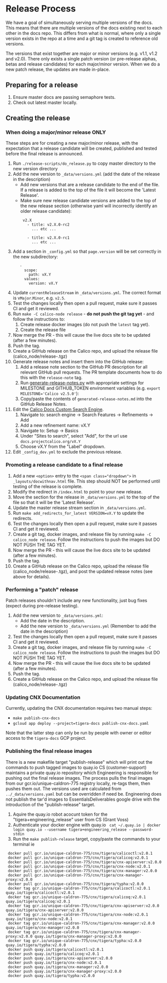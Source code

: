# Release Process
We have a goal of simultaneously serving multiple versions of the docs. This
means that there are multiple versions of the docs existing next to each other
in the docs repo. This differs from what is normal, where only a single version
exists in the repo at a time and a git tag is created to reference old versions.

The versions that exist together are major or minor versions (e.g. v1.1, v1.2
and v2.0). There only exists a single patch version (or pre-release
alphas, betas and release candidates) for each major/minor version. When
we do a new patch release, the updates are made in-place.

## Preparing for a release
1. Ensure master docs are passing semaphore tests.
1. Check out latest master locally.

## Creating the release
### When doing a major/minor release ONLY
These steps are for creating a new major/minor release, with the expectation
that a release candidate will be created, published and tested before the final
release is announced.

1. Run `./release-scripts/do_release.py` to copy master directory to the new version directory
1. Add the new version to `_data/versions.yml` (add the date of the release in the description)
   - Add new versions that are a release candidate to the end of the file.
     If a release is added to the top of the file it will become the 'Latest Release'.
   - Make sure new release candidate versions are added to the top of the new release section (otherwise
     yaml will incorrectly identify an older release candidate):
     ```
      v2.X
        - title: v2.X.0-rc2
          ... etc ...

        - title: v2.X.0-rc1
          ... etc ...
     ```
1. Add a section in `_config.yml` so that `page.version` will be set correctly in the new subdirectory:
    ```
       -
         scope:
           path: vX.Y
         values:
           version: vX.Y
    ```
1. Update `currentReleaseStream` in `_data/versions.yml`. The correct format is v`Major`.`Minor`, e.g. `v2.5`.
1. Test the changes locally then open a pull request, make sure it passes CI and get it reviewed.
1. Run `make -C calico-node release` - **do not push the git tag yet** - and follow the instructions to:
   1. Create release docker images (do not push the `latest` tag yet).
   1. Create the release file
1. Now merge the PR - this will cause the live docs site to be updated (after a few minutes).
1. Push the tag.
1. Create a GitHub release on the Calico repo, and upload the release file (calico_node/release-<VERSION>.tgz)
1. Generate release notes and insert them into the GitHub release:
   1. Add a release note section to the GitHub PR description for all relevant GitHub pull requests. The PR template
      documents how to do this with the `release-note` tag.
   1. Run [generate-release-notes.py](https://github.com/tigera/process/blob/master/releases/generate-release-notes.py)
      with appropriate settings for MILESTONE and GITHUB_TOKEN environment variables (e.g. `export MILESTONE='Calico v2.5.0'`):
   1. Copy/paste the contents of `generated-release-notes.md` into the GitHub Release Notes.
1. Edit the [Calico Docs Custom Search Engine](https://cse.google.com/).
   1. Navigate to: search engine -> Search Features -> Refinements -> Add
   1. Add a new refinement name: vX.Y
   1. Navigate to: Setup -> Basics
   1. Under "Sites to search", select "Add", for the url use `docs.projectcalico.org/vX.Y`
   1. Choose vX.Y from the "Label" dropdown.
1. Edit `_config_dev.yml` to exclude the previous release.

### Promoting a release candidate to a final release
1. Add a new `<option>` entry to the `<span class="dropdown">` in `_layouts/docwithnav.html` file. This step should NOT be performed until testing of the release is complete.
1. Modify the redirect in `/index.html` to point to your new release.
1. Move the section for the release in `_data/versions.yml` to the top of the file so that it will be the 'Latest Release'.
1. Update the master release stream section in `_data/versions.yml`.
1. Run `make add_redirects_for_latest VERSION=vX.Y` to update the redirects.
1. Test the changes locally then open a pull request, make sure it passes CI and get it reviewed.
1. Create a git tag, docker images, and release file by running `make -C calico_node release`.
   Follow the instructions to push the images but DO NOT PUSH THE TAG YET.
1. Now merge the PR - this will cause the live docs site to be updated (after a few minutes).
1. Push the tag.
1. Create a GitHub release on the Calico repo, upload the release file (calico_node/release-<VERSION>.tgz), and post the updated
   release notes (see above for details).

### Performing a "patch" release
Patch releases shouldn't include any new functionality, just bug fixes (expect during pre-release testing).
1. Add the new version to `_data/versions.yml`:
   - Add the date in the description.
   - Add the new version to `_data/versions.yml` (Remember to add the date in the description)
1. Test the changes locally then open a pull request, make sure it passes CI and get it reviewed.
1. Create a git tag, docker images, and release file by running `make -C calico_node release`. Follow the instructions to push the images but DO NOT PUSH THE TAG YET.
1. Now merge the PR - this will cause the live docs site to be updated (after a few minutes).
1. Push the tag.
1. Create a GitHub release on the Calico repo, and upload the release file (calico_node/release-<VERSION>.tgz)

### Updating CNX Documentation
Currently, updating the CNX documentation requires two manual steps:
* `make publish-cnx-docs`
* `gcloud app deploy --project=tigera-docs publish-cnx-docs.yaml`

Note that the latter step can only be run by people with owner or editor access to the `tigera-docs` GCP project.

### Publishing the final release images
There is a new makefile target "publish-release" which will print out the commands to push tagged images to quay.io
CS (customer-support) maintains a private quay.io repository which Engineering is responsible for pushing out the final release images.
The process pulls the final images from our gcr.io/unique-caldron-775 registry locally, re-tags them, then pushes them out. The versions
used are calculated from `../_data/versions.yaml` but can be overridden if need be. Engineering does not publish the tar'd images
to EssentialsDeliverables google drive with the introduction of the "publish-release" target.

1. Aquire the quay.io robot acocunt token for the "tigera+engineering_release" user from CS (Grant Voss)
2. Authenticate your docker engine with quay.io
` cat ~/.quay.io | docker login quay.io --username tigera+engineering_release --password-stdin`
3. Run the `make publish-release` target, copy/paste the commands to your terminal
ie
```
 docker pull gcr.io/unique-caldron-775/cnx/tigera/calicoctl:v2.0.1
 docker pull gcr.io/unique-caldron-775/cnx/tigera/calicoq:v2.0.1
 docker pull gcr.io/unique-caldron-775/cnx/tigera/cnx-apiserver:v2.0.0
 docker pull gcr.io/unique-caldron-775/cnx/tigera/cnx-node:v2.0.1
 docker pull gcr.io/unique-caldron-775/cnx/tigera/cnx-manager:v2.0.0
 docker pull gcr.io/unique-caldron-775/cnx/tigera/cnx-manager-proxy:v2.0.0
 docker pull gcr.io/unique-caldron-775/cnx/tigera/typha:v2.0.0
 docker tag gcr.io/unique-caldron-775/cnx/tigera/calicoctl:v2.0.1 quay.io/tigera/calicoctl:v2.0.1
 docker tag gcr.io/unique-caldron-775/cnx/tigera/calicoq:v2.0.1 quay.io/tigera/calicoq:v2.0.1
 docker tag gcr.io/unique-caldron-775/cnx/tigera/cnx-apiserver:v2.0.0 quay.io/tigera/cnx-apiserver:v2.0.0
 docker tag gcr.io/unique-caldron-775/cnx/tigera/cnx-node:v2.0.1 quay.io/tigera/cnx-node:v2.0.1
 docker tag gcr.io/unique-caldron-775/cnx/tigera/cnx-manager:v2.0.0 quay.io/tigera/cnx-manager:v2.0.0
 docker tag gcr.io/unique-caldron-775/cnx/tigera/cnx-manager-proxy:v2.0.0 quay.io/tigera/cnx-manager-proxy:v2.0.0
 docker tag gcr.io/unique-caldron-775/cnx/tigera/typha:v2.0.0 quay.io/tigera/typha:v2.0.0
 docker push quay.io/tigera/calicoctl:v2.0.1
 docker push quay.io/tigera/calicoq:v2.0.1
 docker push quay.io/tigera/cnx-apiserver:v2.0.0
 docker push quay.io/tigera/cnx-node:v2.0.1
 docker push quay.io/tigera/cnx-manager:v2.0.0
 docker push quay.io/tigera/cnx-manager-proxy:v2.0.0
 docker push quay.io/tigera/typha:v2.0.0
```
